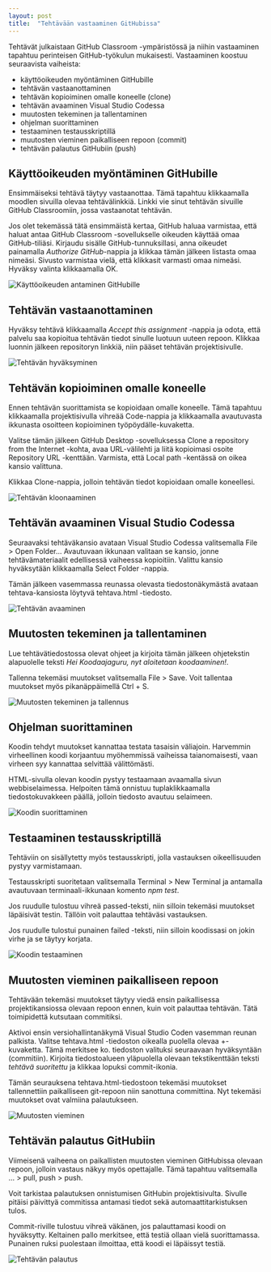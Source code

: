 ```yaml
---
layout: post
title:  "Tehtävään vastaaminen GitHubissa"
---
```


Tehtävät julkaistaan GitHub Classroom -ympäristössä ja niihin vastaaminen tapahtuu perinteisen GitHub-työkulun mukaisesti. 
Vastaaminen koostuu seuraavista vaiheista:
 * käyttöoikeuden myöntäminen GitHubille
 * tehtävän vastaanottaminen
 * tehtävän kopioiminen omalle koneelle (clone)
 * tehtävän avaaminen Visual Studio Codessa
 * muutosten tekeminen ja tallentaminen 
 * ohjelman suorittaminen
 * testaaminen testausskriptillä
 * muutosten vieminen paikalliseen repoon (commit)
 * tehtävän palautus GitHubiin (push)

## Käyttöoikeuden myöntäminen GitHubille

Ensimmäiseksi tehtävä täytyy vastaanottaa. Tämä tapahtuu klikkaamalla moodlen sivuilla olevaa tehtävälinkkiä. Linkki vie sinut 
tehtävän sivuille GitHub Classroomiin, jossa vastaanotat tehtävän.

Jos olet tekemässä tätä ensimmäistä kertaa, GitHub haluaa varmistaa, että haluat antaa GitHub Classroom -sovellukselle oikeuden
käyttää omaa GitHub-tiliäsi. Kirjaudu sisälle GitHub-tunnuksillasi, anna oikeudet painamalla *Authorize GitHub*-nappia ja 
klikkaa tämän jälkeen listasta omaa nimeäsi. Sivusto varmistaa vielä, että klikkasit varmasti omaa nimeäsi. Hyväksy valinta klikkaamalla OK.

![Käyttöoikeuden antaminen GitHubille](/images/tehtavaan-vastaaminen-authorize.gif)

## Tehtävän vastaanottaminen

Hyväksy tehtävä klikkaamalla *Accept this assignment* -nappia ja odota, että palvelu saa kopioitua tehtävän tiedot sinulle luotuun uuteen repoon. Klikkaa luonnin jälkeen repositoryn linkkiä, niin pääset tehtävän projektisivulle.

![Tehtävän hyväksyminen](/images/tehtavaan-vastaaminen-accept.gif)

## Tehtävän kopioiminen omalle koneelle

Ennen tehtävän suorittamista se kopioidaan omalle koneelle. Tämä tapahtuu klikkaamalla projektisivulla vihreää Code-nappia ja klikkaamalla avautuvasta ikkunasta osoitteen kopioiminen työpöydälle-kuvaketta.

Valitse tämän jälkeen GitHub Desktop -sovelluksessa Clone a repository from the Internet -kohta, avaa URL-välilehti ja liitä kopioimasi osoite Repository URL -kenttään. Varmista, että Local path -kentässä on oikea kansio valittuna. 

Klikkaa Clone-nappia, jolloin tehtävän tiedot kopioidaan omalle koneellesi.

![Tehtävän kloonaaminen](/images/tehtavaan-vastaaminen-clone.gif)

## Tehtävän avaaminen Visual Studio Codessa

Seuraavaksi tehtäväkansio avataan Visual Studio Codessa valitsemalla File &gt; Open Folder... Avautuvaan ikkunaan valitaan se kansio, jonne tehtävämateriaalit edellisessä vaiheessa kopioitiin. Valittu kansio hyväksytään klikkaamalla Select Folder -nappia.

Tämän jälkeen vasemmassa reunassa olevasta tiedostonäkymästä avataan tehtava-kansiosta löytyvä tehtava.html -tiedosto.

![Tehtävän avaaminen](/images/tehtavaan-vastaaminen-open-folder.gif)

## Muutosten tekeminen ja tallentaminen

Lue tehtävätiedostossa olevat ohjeet ja kirjoita tämän jälkeen ohjetekstin alapuolelle teksti *Hei Koodaajaguru, nyt aloitetaan koodaaminen!*. 

Tallenna tekemäsi muutokset valitsemalla File &gt; Save. Voit tallentaa muutokset myös pikanäppäimellä Ctrl + S.

![Muutosten tekeminen ja tallennus](/images/tehtavaan-vastaaminen-edit-and-save.gif)

## Ohjelman suorittaminen

Koodin tehdyt muutokset kannattaa testata tasaisin väliajoin. Harvemmin virheellinen koodi korjaantuu myöhemmissä vaiheissa taianomaisesti, vaan virheen syy kannattaa selvittää välittömästi.

HTML-sivulla olevan koodin pystyy testaamaan avaamalla sivun webbiselaimessa. Helpoiten tämä onnistuu tuplaklikkaamalla tiedostokuvakkeen päällä, jolloin tiedosto avautuu selaimeen.

![Koodin suorittaminen](/images/tehtavaan-vastaaminen-execute.gif)

## Testaaminen testausskriptillä

Tehtäviin on sisällytetty myös testausskripti, jolla vastauksen oikeellisuuden pystyy varmistamaan.

Testausskripti suoritetaan valitsemalla Terminal &gt; New Terminal ja antamalla avautuvaan terminaali-ikkunaan komento *npm test*.

Jos ruudulle tulostuu vihreä passed-teksti, niin silloin tekemäsi muutokset läpäisivät testin. Tällöin voit palauttaa tehtäväsi vastauksen.

Jos ruudulle tulostui punainen failed -teksti, niin silloin koodissasi on jokin virhe ja se täytyy korjata.

![Koodin testaaminen](/images/tehtavaan-vastaaminen-test.gif)

## Muutosten vieminen paikalliseen repoon

Tehtävään tekemäsi muutokset täytyy viedä ensin paikallisessa projektikansiossa olevaan repoon ennen, kuin voit palauttaa tehtävän. Tätä toimipidettä kutsutaan commitiksi.

Aktivoi ensin versiohallintanäkymä Visual Studio Coden vasemman reunan palkista. Valitse tehtava.html -tiedoston oikealla puolella olevaa +-kuvaketta. Tämä merkitsee ko. tiedoston valituksi seuraavaan hyväksyntään (commitiin). Kirjoita tiedostoalueen yläpuolella olevaan tekstikenttään teksti *tehtävä suoritettu* ja klikkaa lopuksi commit-ikonia.

Tämän seurauksena tehtava.html-tiedostoon tekemäsi muutokset tallennettiin paikalliseen git-repoon niin sanottuna committina. Nyt tekemäsi muutokset ovat valmiina palautukseen.

![Muutosten vieminen](/images/tehtavaan-vastaaminen-commit.gif)

## Tehtävän palautus GitHubiin

Viimeisenä vaiheena on paikallisten muutosten vieminen GitHubissa olevaan repoon, jolloin vastaus näkyy myös opettajalle. Tämä tapahtuu valitsemalla ... &gt; pull, push &gt; push.

Voit tarkistaa palautuksen onnistumisen GitHubin projektisivulta. Sivulle pitäisi päivittyä commitissa antamasi tiedot sekä automaattitarkistuksen tulos. 

Commit-riville tulostuu vihreä väkänen, jos palauttamasi koodi on hyväksytty. Keltainen pallo merkitsee, että testiä ollaan vielä suorittamassa. Punainen ruksi puolestaan ilmoittaa, että koodi ei läpäissyt testiä.

![Tehtävän palautus](/images/tehtavaan-vastaaminen-push.gif)